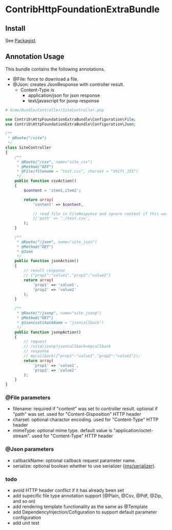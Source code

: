 ContribHttpFoundationExtraBundle
================================

## Install
See [Packagist](https://packagist.org/packages/satooshi/symfony2contrib-http-foundation-extra-bundle).


## Annotation Usage

This bundle contains the following annotations.

* @File: force to download a file.
* @Json: creates JsonResponse with controller result.
	* Content-Type is
		* application/json for json response
		* text/javascript for jsonp response

```php
# Acme/Bundle/Controller/SiteController.php

use Contrib\HttpFoundationExtraBundle\Configuration\File;
use Contrib\HttpFoundationExtraBundle\Configuration\Json;

/**
 * @Route("/site")
 */
class SiteController
{
    /**
     * @Route("/csv", name="site_csv")
     * @Method("GET")
     * @File(filename = "test.csv", charset = "Shift_JIS")
     */
    public function csvAction()
    {
        $content = 'item1,item2';

        return array(
            'content' => $content,

            // read file in FileResponse and ignore content if this was set to controller result
            //'path' => './test.csv', 
        );
    }

    /**
     * @Route("/json", name="site_json")
     * @Method("GET")
     * @Json
     */
    public function jsonAction()
    {
    	// result response
    	// {"prop1":"value1","prop2":"value2"}
        return array(
        	'prop1' => 'value1',
        	'prop2' => 'value2'
        );
    }

    /**
     * @Route("/jsonp", name="site_jsonp")
     * @Method("GET")
     * @Json(callbackName = "jsoncallback")
     */
    public function jsonpAction()
    {
    	// request
    	// /site/jsonp?jsoncallback=mycallback
    	// response
    	// mycallback({"prop1":"value1","prop2":"value2"});
        return array(
        	'prop1' => 'value1',
        	'prop2' => 'value2'
        );
    }
}
```

### @File parameters

* filename: required if "content" was set to controller result. optional if "path" was set. used for "Content-Disposition" HTTP header
* charset: optional charactor encoding. used for "Content-Type" HTTP header
* mimeType: optional mime type. default value is "application/octet-stream". used for "Content-Type" HTTP header

### @Json parameters

* callbackName: optional callback request parameter name.
* serialize: optional boolean whether to use serializer ([jms/serializer](https://github.com/schmittjoh/serializer)).

### todo

* avoid HTTP header conflict if it has already been set
* add supecific file type annotation support (@Plain, @Csv, @Pdf, @Zip, and so on)
* add rendering template functionality as the same as @Template
* add DependencyInjection/Cofiguration to support default parameter configuration
* add unit test
